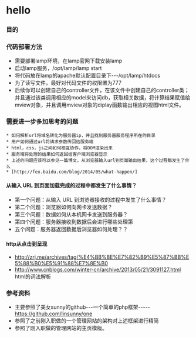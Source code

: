 # hello
### 目的


### 代码部署方法
  * 需要部署lamp环境，在lamp官网下载安装lamp
  * 启动lamp服务，/opt/lamp/lamp start
  * 将代码放在lamp的apache默认配置目录下---/opt/lamp/htdocs
  * 为了读写文件，最好对代码文件的权限置为777
  * 后续你可以创建自己的controller文件，在该文件中创建自己的controller类；并且通过该类调用相应的model来访问db，获取相关数据，将计算结果赋值给mview对象，并且调用mview对象的diplay函数输出相应的视图html文件。
  

### 需要进一步多加思考的问题

	* 如何解析url将域名转化为服务器ip，并且找到服务器服务程序所在的目录
	* 用户如何通过url将请求参数传回给服务端
	* html，css，js之间如何相互协作，将DOM渲染出来
	* 服务端将处理的结果如何返回给客户端浏览器显示
	* 上述的问题应该可以参见一篇博文，从浏览器输入url到页面输出结果，这个过程都发生了什么
	* [http://fex.baidu.com/blog/2014/05/what-happen/]
	
#### 从输入 URL 到页面加载完成的过程中都发生了什么事情？
  * 第一个问题：从输入 URL 到浏览器接收的过程中发生了什么事情？
  * 第二个问题：浏览器如何向网卡发送数据？
  * 第三个问题：数据如何从本机网卡发送到服务器？
  * 第四个问题：服务器接收到数据后会进行哪些处理第
  * 五个问题：服务器返回数据后浏览器如何处理？？


#### http从点击到呈现 
* http://zrj.me/archives/tag/%E4%BB%8E%E7%82%B9%E5%87%BB%E5%88%B0%E5%91%88%E7%8E%B0 
* http://www.cnblogs.com/winter-cn/archive/2013/05/21/3091127.html html的词法解析


### 参考资料
* 主要参照了美女sunny的github---一个简单的php框架-----https://github.com/linsunny/one
* 参照了之前刚入职做的一个管理网站的架构对上述框架进行精简
* 参照了刚入职做的管理网站的主页模版。
